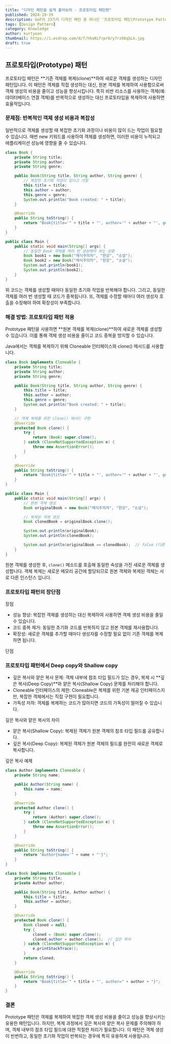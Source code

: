 ```yaml
---
title: "디자인 패턴을 쉽게 풀어보자 - 프로토타입 패턴편"
published: 2024-10-19
description: GoF의 23가지 디자인 패턴 중 하나인 '프로토타입 패턴(Prototype Pattern)'을 쉽게 풀어보기
tags: [Design Pattern]
category: Knowledge
author: kurtyoon
thumbnail: https://i.esdrop.com/d/f/hhaNifrpr0/y7rzO6qSLk.jpg
draft: true
---
```


## 프로토타입(Prototype) 패턴

프로토타입 패턴은 **기존 객체를 복제(clone)**하여 새로운 객체를 생성하는 디자인 패턴입니다. 이 패턴은 객체를 직접 생성하는 대신, 원본 객체를 복제하여 사용함으로써 객체 생성의 비용을 줄이고 성능을 향상시킵니다. 특히 비싼 리소스를 사용하는 객체(예: 데이터베이스 연결 객체)를 반복적으로 생성하는 대신 프로토타입을 복제하여 사용하면 효율적입니다.

### 문제점: 반복적인 객체 생성 비용과 복잡성

일반적으로 객체를 생성할 때 복잡한 초기화 과정이나 비용이 많이 드는 작업이 필요할 수 있습니다. 매번 new 키워드를 사용하여 객체를 생성하면, 이러한 비용이 누적되고 애플리케이션 성능에 영향을 줄 수 있습니다.

```java
class Book {
    private String title;
    private String author;
    private String genre;

    public Book(String title, String author, String genre) {
        // 복잡한 초기화 작업이 있다고 가정
        this.title = title;
        this.author = author;
        this.genre = genre;
        System.out.println("Book created: " + title);
    }

    @Override
    public String toString() {
        return "Book{title='" + title + "', author='" + author + "', genre='" + genre + "'}";
    }
}

public class Main {
    public static void main(String[] args) {
        // 동일한 Book 객체를 여러 번 생성해야 하는 상황
        Book book1 = new Book("채식주의자", "한강", "소설");
        Book book2 = new Book("채식주의자", "한강", "소설");
        System.out.println(book1);
        System.out.println(book2);
    }
}
```

위 코드는 객체를 생성할 때마다 동일한 초기화 작업을 반복해야 합니다. 그리고, 동일한 객체를 여러 번 생성할 때 코드가 중복됩니다. 또, 객체를 수정할 때마다 여러 생성자 호출을 수정해야 하여 확장성이 부족합니다.

### 해결 방법: 프로토타입 패턴 적용

Prototype 패턴을 사용하면 **원본 객체를 복제(clone)**하여 새로운 객체를 생성할 수 있습니다. 이를 통해 객체 생성 비용을 줄이고 코드 중복을 방지할 수 있습니다.

Java에서는 객체를 복제하기 위해 Cloneable 인터페이스와 clone() 메서드를 사용합니다.

```java
class Book implements Cloneable {
    private String title;
    private String author;
    private String genre;

    public Book(String title, String author, String genre) {
        this.title = title;
        this.author = author;
        this.genre = genre;
        System.out.println("Book created: " + title);
    }

    // 객체 복제를 위한 clone() 메서드 구현
    @Override
    protected Book clone() {
        try {
            return (Book) super.clone();
        } catch (CloneNotSupportedException e) {
            throw new AssertionError();
        }
    }

    @Override
    public String toString() {
        return "Book{title='" + title + "', author='" + author + "', genre='" + genre + "'}";
    }
}

public class Main {
    public static void main(String[] args) {
        // 원본 객체 생성
        Book originalBook = new Book("채식주의자", "한강", "소설");

        // 복제된 객체 생성
        Book clonedBook = originalBook.clone();

        System.out.println(originalBook);
        System.out.println(clonedBook);

        System.out.println(originalBook == clonedBook);  // false (다른 인스턴스)
    }
}
```

원본 객체를 생성한 후, `clone()` 메소드를 호출해 동일한 속성을 가진 새로운 객체를 생성합니다. 객체 복제는 새로운 메모리 공간에 할당되므로 원본 객체와 복제된 객체는 서로 다른 인스턴스 입니다.

### 프로토타입 패턴의 장단점

장점

- 성능 향상: 복잡한 객체를 생성하는 대신 복제하여 사용하면 객체 생성 비용을 줄일 수 있습니다.
- 코드 중복 제거: 동일한 초기화 코드를 반복하지 않고 원본 객체를 재사용합니다.
- 확장성: 새로운 객체를 추가할 때마다 생성자를 수정할 필요 없이 기존 객체를 복제하면 됩니다.

단점

### 프로토타입 패턴에서 Deep copy와 Shallow copy

- 깊은 복사와 얕은 복사 문제: 객체 내부에 참조 타입 필드가 있는 경우, 복제 시 **깊은 복사(Deep Copy)**와 얕은 복사(Shallow Copy) 문제를 처리해야 합니다.
- Cloneable 인터페이스의 제한: Cloneable은 복제를 위한 기본 제공 인터페이스지만, 복잡한 객체에서는 직접 구현이 필요합니다.
- 가독성 저하: 객체를 복제하는 코드가 많아지면 코드의 가독성이 떨어질 수 있습니다.

깊은 복사와 얕은 복사의 차이

- 얕은 복사(Shallow Copy): 복제된 객체가 원본 객체의 참조 타입 필드를 공유합니다.
- 깊은 복사(Deep Copy): 복제된 객체가 원본 객체의 필드를 완전히 새로운 객체로 복사합니다.

깊은 복사 예제

```java
class Author implements Cloneable {
    private String name;

    public Author(String name) {
        this.name = name;
    }

    @Override
    protected Author clone() {
        try {
            return (Author) super.clone();
        } catch (CloneNotSupportedException e) {
            throw new AssertionError();
        }
    }

    @Override
    public String toString() {
        return "Author{name='" + name + "'}";
    }
}

class Book implements Cloneable {
    private String title;
    private Author author;

    public Book(String title, Author author) {
        this.title = title;
        this.author = author;
    }

    @Override
    protected Book clone() {
        Book cloned = null;
        try {
            cloned = (Book) super.clone();
            cloned.author = author.clone();  // 깊은 복사
        } catch (CloneNotSupportedException e) {
            e.printStackTrace();
        }
        return cloned;
    }

    @Override
    public String toString() {
        return "Book{title='" + title + "', author=" + author + "}";
    }
}
```

### 결론

Prototype 패턴은 객체를 복제하여 복잡한 객체 생성 비용을 줄이고 성능을 향상시키는 유용한 패턴입니다. 하지만, 복제 과정에서 깊은 복사와 얕은 복사 문제를 주의해야 하며, 객체 내부의 참조 타입 필드에 대한 적절한 처리가 필요합니다.
이 패턴은 객체 생성이 빈번하고, 동일한 초기화 작업이 반복되는 경우에 특히 유용하게 사용됩니다.
